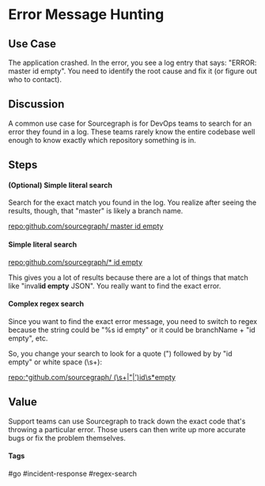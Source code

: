 # Error Message Hunting


## Use Case

The application crashed.  In the error, you see a log entry that says: "ERROR: master id empty".   You need to identify the root cause and fix it (or figure out who to contact).

## Discussion

A common use case for Sourcegraph is for DevOps teams to search for an error they found in a log.  These teams rarely know the entire codebase well enough to know exactly which repository something is in.

## Steps

#### (Optional) Simple literal search
Search for the exact match you found in the log.  You realize after seeing the results, though, that "master" is likely a branch name.

[repo:github.com/sourcegraph/ master id empty](https://sourcegraph.com/search?q=repo:github.com/sourcegraph/*+master+id+empty&patternType=literal)


#### Simple literal search
[repo:github.com/sourcegraph/* id empty](https://sourcegraph.com/search?q=repo:github.com/sourcegraph/*+id+empty&patternType=literal)

This gives you a lot of results because there are a lot of things that match like "inval**id empty** JSON".  You really want to find the exact error.


#### Complex regex search

Since you want to find the exact error message, you need to switch to regex because the string could be "%s id empty" or it could be branchName + "id empty", etc.

So, you change your search to look for a quote (") followed by by "id empty" or white space (\s+):

[repo:^github\.com/sourcegraph/ (\s+|"|')id\s*empty](https://sourcegraph.com/search?q=repo:%5Egithub%5C.com/sourcegraph/+%28%5Cs%2B%7C%22%7C%27%29id%5Cs*empty&patternType=regexp)

## Value
Support teams can use Sourcegraph to track down the exact code that's throwing a particular error. Those users can then write up more accurate bugs or fix the problem themselves.

#### Tags
#go #incident-response #regex-search
